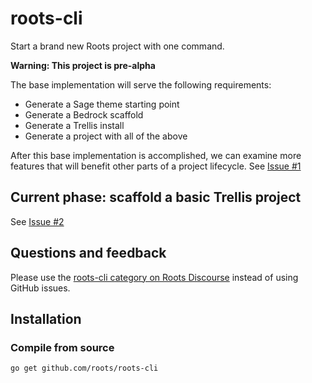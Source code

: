 # roots-cli

Start a brand new Roots project with one command.

**Warning: This project is pre-alpha**

The base implementation will serve the following requirements:

- Generate a Sage theme starting point
- Generate a Bedrock scaffold
- Generate a Trellis install
- Generate a project with all of the above

After this base implementation is accomplished, we can examine more features that will benefit other parts of a project lifecycle. See [Issue #1](https://github.com/roots/roots-cli/issues/1)

## Current phase: scaffold a basic Trellis project

See [Issue #2](https://github.com/roots/roots-cli/issues/2)

## Questions and feedback

Please use the [roots-cli category on Roots Discourse](https://discourse.roots.io/c/roots-cli) instead of using GitHub issues.

## Installation

### Compile from source

```
go get github.com/roots/roots-cli
```

